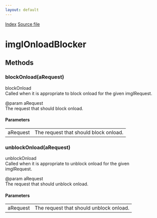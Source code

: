 ```yaml
---
layout: default
---
```

<div id='links'><a href="../index.html">Index</a>
<a href="http://dxr.mozilla.org/mozilla-central/source/image/public/imgIOnloadBlocker.idl">Source file</a>
</div>

# imgIOnloadBlocker #

## Methods ##

### blockOnload(aRequest) ###
  
blockOnload  
Called when it is appropriate to block onload for the given imgIRequest.  
  
@param aRequest  
       The request that should block onload.  
  

#### Parameters ####

<table>

<tr>
<td>aRequest</td>
<td>       The request that should block onload.  
</td>
</tr>

</table>

### unblockOnload(aRequest) ###
  
unblockOnload  
Called when it is appropriate to unblock onload for the given  
imgIRequest.  
  
@param aRequest  
       The request that should unblock onload.  
  

#### Parameters ####

<table>

<tr>
<td>aRequest</td>
<td>       The request that should unblock onload.  
</td>
</tr>

</table>
